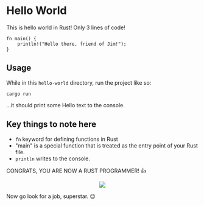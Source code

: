 # Hello World

This is hello world in Rust! Only 3 lines of code!

```
fn main() {
    println!("Hello there, friend of Jim!");
}
```

## Usage

While in this `hello-world` directory, run the project like so:
```
cargo run
```

...it should print some Hello text to the console. 


## Key things to note here

- `fn` keyword for defining functions in Rust
- "main" is a special function that is treated as the entry point of your Rust file. 
- `println` writes to the console.


CONGRATS, YOU ARE NOW A RUST PROGRAMMER! 👍

<p align="center">
    <img src="https://media.giphy.com/media/3o7aD2Um7U7b3VG0bS/giphy.gif" max-width="400px"/>
</p>


Now go look for a job, superstar. 😉